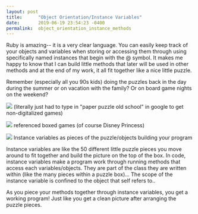 ```yaml
---
layout: post
title:      "Object Orientation/Instance Variables"
date:       2019-06-19 23:54:23 -0400
permalink:  object_orientation_instance_methods
---
```


Ruby is amazing-- it is a very clear language.  You can easily keep track of your objects and variables when storing or accessing them through using specifically named instances that begin with the @ symbol. It makes me happy to know that I can build little methods that later will be used in other methods and at the end of my work, it all fit together like a nice little puzzle.

Remember (especially all you 90s kids) doing the puzzles back in the day during the summer or on vacation with the family?  Or on board game nights on the weekend?

![](https://images-na.ssl-images-amazon.com/images/I/81hzIGEpELL._SL1500_.jpg)
(literally just had to type in "paper puzzle old school" in google to get non-digitalized games)

![](https://images-na.ssl-images-amazon.com/images/I/81paG3dFLSL._SL1500_.jpg)
referenced boxed games (of course Disney Princess)

![](https://images-na.ssl-images-amazon.com/images/I/71kN-ecIbEL._SL1500_.jpg)
Instance variables as pieces of the puzzle/objects building your program

Instance variables are like the 50 different little puzzle pieces you move around to fit together and build the picture on the top of the box.  In code, instance variables make a program work through running methods that access each variables/objects.  They are part of the class they are written within (like the many pieces within a puzzle box)... The scope of the instance variable is confined to the object that self refers to..

As you piece your methods together through instance variables, you get a working program!  Just like you get a clean picture after arranging the puzzle pieces.  





